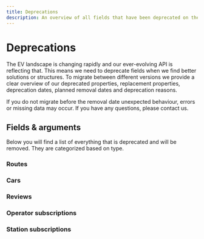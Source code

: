 ```yaml
---
title: Deprecations
description: An overview of all fields that have been deprecated on the Chargetrip API.
---
```


# Deprecations

The EV landscape is changing rapidly and our ever-evolving API is reflecting that. This means we need to deprecate fields when we find better solutions or structures. To migrate between different versions we provide a clear overview of our deprecated properties, replacement properties, deprecation dates, planned removal dates and deprecation reasons.

<note display="block">

If you do not migrate before the removal date unexpected behaviour, errors or missing data may occur. If you have any questions, please <cta action='smallchat'>contact us</cta>.

</note>

## Fields & arguments

Below you will find a list of everything that is deprecated and will be removed. They are categorized based on type.

### Routes

<deprecated-item 
    from-title="user" 
    description="May, 2021: user property is handled internally." 
    supported-until="Nov, 2021">
</deprecated-item>

<deprecated-item 
    from-title="route.elevationPlot" 
    to-title="route.pathPlot" 
    description="June, 2021: deprecated in favor of `pathPlot`" 
    supported-until="Dec, 2021">
</deprecated-item>

<deprecated-item 
    from-title="newRoute.routeRequest.operatorIds" 
    to-title="newRoute.routeRequest.operators" 
    description="Dec, 2021: deprecated in favor of `operators`" 
    supported-until="June, 2022">
</deprecated-item>

<deprecated-item 
    from-title="newRoute.routeRequest.operatorRequired" 
    to-title="newRoute.routeRequest.operators" 
    description="Dec, 2021: deprecated in favor of `operators`" 
    supported-until="June, 2022">
</deprecated-item>

<deprecated-item 
    from-title="newRoute.routeRequest.operatorPrefer" 
    to-title="newRoute.routeRequest.operators" 
    description="Dec, 2021: deprecated in favor of `operators`" 
    supported-until="June, 2022">
</deprecated-item>

### Cars

<deprecated-item 
    from-title="carList.size (optional)" 
    to-title="carList.size (required)"
    description="January, 2021: carList query no longer supports fetching the full list in one go and requires pagination." 
    supported-until="Nov, 2021">
</deprecated-item>

<deprecated-item 
    from-title="externalId" 
    description="January, 2021: externalId is no longer being used internally." 
    supported-until="Nov, 2021">
</deprecated-item>

<deprecated-item 
    from-title="make" 
    to-title="naming.make"
    description="January, 2021: New clustering applied to improve property scalability." 
    supported-until="Nov, 2021">
</deprecated-item>

<deprecated-item 
    from-title="model" 
    to-title="naming.model"
    description="January, 2021: New clustering applied to improve property scalability." 
    supported-until="Nov, 2021">
</deprecated-item>

<deprecated-item 
    from-title="edition" 
    to-title="naming.version"
    description="January, 2021: New clustering applied to improve property scalability and alignment with EV Database values." 
    supported-until="Nov, 2021">
</deprecated-item>

<deprecated-item 
    from-title="version" 
    to-title="naming.edition"
    description="January, 2021: New clustering applied to improve property scalability and alignment with EV Database values." 
    supported-until="Nov, 2021">
</deprecated-item>

<deprecated-item 
    from-title="chargetripEdition" 
    to-title="naming.chargetrip_version"
    description="January, 2021: New clustering applied to improve property scalability." 
    supported-until="Nov, 2021">
</deprecated-item>

<deprecated-item 
    from-title="chargetripRange" 
    to-title="naming.chargetrip_range"
    description="January, 2021: New clustering applied to improve property scalability." 
    supported-until="Nov, 2021">
</deprecated-item>

<deprecated-item 
    from-title="fastChargingSupport" 
    to-title="routing.fast_charging_support"
    description="January, 2021: New clustering applied to improve property scalability." 
    supported-until="Nov, 2021">
</deprecated-item>

<deprecated-item 
    from-title="mode" 
    to-title="availability.status"
    description="January, 2021: New clustering applied to improve property scalability and alignment with EV Database values." 
    supported-until="Nov, 2021">
</deprecated-item>

<deprecated-item 
    from-title="seats" 
    to-title="body.seats"
    description="January, 2021: New clustering applied to improve property scalability." 
    supported-until="Nov, 2021">
</deprecated-item>

<deprecated-item 
    from-title="weight" 
    to-title="body.weight"
    description="January, 2021: New clustering applied to improve property scalability." 
    supported-until="Nov, 2021">
</deprecated-item>

<deprecated-item 
    from-title="height" 
    to-title="body.height"
    description="January, 2021: New clustering applied to improve property scalability." 
    supported-until="Nov, 2021">
</deprecated-item>

<deprecated-item 
    from-title="width" 
    to-title="body.width"
    description="January, 2021: New clustering applied to improve property scalability." 
    supported-until="Nov, 2021">
</deprecated-item>

<deprecated-item 
    from-title="batteryUsableKwh" 
    to-title="battery.usable_kwh"
    description="January, 2021: New clustering applied to improve property scalability." 
    supported-until="Nov, 2021">
</deprecated-item>

<deprecated-item 
    from-title="batteryFullKwh" 
    to-title="battery.full_kwh"
    description="January, 2021: New clustering applied to improve property scalability." 
    supported-until="Nov, 2021">
</deprecated-item>

<deprecated-item 
    from-title="acceleration" 
    to-title="performance.acceleration"
    description="January, 2021: New clustering applied to improve property scalability." 
    supported-until="Nov, 2021">
</deprecated-item>

<deprecated-item 
    from-title="topSpeed" 
    to-title="performance.top_speed"
    description="January, 2021: New clustering applied to improve property scalability." 
    supported-until="Nov, 2021">
</deprecated-item>

<deprecated-item 
    from-title="topSpeed" 
    to-title="performance.top_speed"
    description="January, 2021: New clustering applied to improve property scalability." 
    supported-until="Nov, 2021">
</deprecated-item>

<deprecated-item 
    from-title="batteryEfficiency" 
    to-title="battery.efficiency"
    description="January, 2021: Moved towards our new carPremium package and carPremium query." 
    supported-until="Nov, 2021">
</deprecated-item>

<deprecated-item 
    from-title="power" 
    to-title="drivetrain.power"
    description="January, 2021: Moved towards our new carPremium package and carPremium query." 
    supported-until="Nov, 2021">
</deprecated-item>

<deprecated-item 
    from-title="torque" 
    to-title="drivetrain.torque"
    description="January, 2021: Moved towards our new carPremium package and carPremium query." 
    supported-until="Nov, 2021">
</deprecated-item>

<deprecated-item 
    from-title="consumption" 
    to-title="routing.consumption"
    description="January, 2021: Moved towards our new carPremium package and carPremium query." 
    supported-until="Nov, 2021">
</deprecated-item>

<deprecated-item 
    from-title="petrolConsumption" 
    to-title="routing.petrol_consumption"
    description="January, 2021: Moved towards our new carPremium package and carPremium query." 
    supported-until="Nov, 2021">
</deprecated-item>

<deprecated-item 
    from-title="chargingOffset" 
    description="January, 2021: Field removed. chargingOffset is handled internally." 
    supported-until="Nov, 2021">
</deprecated-item>

<deprecated-item 
    from-title="auxConsumption" 
    description="January, 2021: Field removed. auxConsumption is handled internally." 
    supported-until="Nov, 2021">
</deprecated-item>

<deprecated-item 
    from-title="bmsConsumption" 
    description="January, 2021: Field removed. bmsConsumption is handled internally." 
    supported-until="Nov, 2021">
</deprecated-item>

<deprecated-item 
    from-title="dragCoefficient" 
    description="January, 2021: Field removed. dragCoefficient is handled internally." 
    supported-until="Nov, 2021">
</deprecated-item>

<deprecated-item 
    from-title="tirePressure" 
    description="January, 2021: Field removed. tirePressure is handled internally." 
    supported-until="Nov, 2021">
</deprecated-item>

<deprecated-item 
    from-title="motorEfficiency" 
    description="January, 2021: Field removed. motorEfficiency is handled internally." 
    supported-until="Nov, 2021">
</deprecated-item>

<deprecated-item 
    from-title="drivelineEfficiency" 
    description="January, 2021: Field removed. drivelineEfficiency is handled internally." 
    supported-until="Nov, 2021">
</deprecated-item>

<deprecated-item 
    from-title="regenEfficiency" 
    description="January, 2021: Field removed. regenEfficiency is handled internally." 
    supported-until="Nov, 2021">
</deprecated-item>

<deprecated-item 
    from-title="carList.query" 
    to-title="carList.filter"
    description="January, 2021: deprecated in favor of `filter`." 
    supported-until="Jan, 2022">
</deprecated-item>

<deprecated-item 
    from-title="route.ev.passengers" 
    to-title="route.ev.occupants"
    description="Jan, 2022: deprecated in favor of `occupants`." 
    supported-until="June, 2022">
</deprecated-item>

### Reviews

<deprecated-item 
    from-title="user.id" 
    description="May, 2021: user.id is no longer available." 
    supported-until="Nov, 2021">
</deprecated-item>

<deprecated-item 
    from-title="user.firstName" 
    description="May, 2021: user.firstName is no longer available." 
    supported-until="Nov, 2021">
</deprecated-item>

<deprecated-item 
    from-title="user.lastName" 
    description="May, 2021: user.lastName is no longer available." 
    supported-until="Nov, 2021">
</deprecated-item>

### Operator subscriptions

<deprecated-item 
    from-title="operator.operatorAdded" 
    description="June, 2021: operatorAdded has been removed, no value will be sent." 
    supported-until="Dec, 2021">
</deprecated-item>

<deprecated-item 
    from-title="operator.operatorUpdated" 
    description="June, 2021: operatorUpdated has been removed, no value will be sent." 
    supported-until="Dec, 2021">
</deprecated-item>

<deprecated-item 
    from-title="operator.operatorDeleted" 
    description="June, 2021: operatorDeleted has been removed, no value will be sent." 
    supported-until="Dec, 2021">
</deprecated-item>

<deprecated-item 
    from-title="operator.operatorUpdatedById(id: ID!)" 
    description="June, 2021: operatorUpdatedById(id: ID!) has been removed, no value will be sent." 
    supported-until="Dec, 2021">
</deprecated-item>

<deprecated-item 
    from-title="operator.operatorDeletedById(id: ID!)" 
    description="June, 2021: operatorDeletedById(id: ID!) has been removed, no value will be sent." 
    supported-until="Dec, 2021">
</deprecated-item>

### Station subscriptions

<deprecated-item 
    from-title="stations.stationAdded" 
    description="June, 2021: stationAdded has been removed, no value will be sent." 
    supported-until="Dec, 2021">
</deprecated-item>

<deprecated-item 
    from-title="stations.stationUpdated" 
    description="June, 2021: stationUpdated has been removed, no value will be sent." 
    supported-until="Dec, 2021">
</deprecated-item>

<deprecated-item 
    from-title="stations.stationDeleted" 
    description="June, 2021: stationDeleted has been removed, no value will be sent." 
    supported-until="Dec, 2021">
</deprecated-item>

<deprecated-item 
    from-title="stations.stationUpdatedById(id: ID!)" 
    description="June, 2021: stationUpdatedById has been removed, no value will be sent." 
    supported-until="Dec, 2021">
</deprecated-item>

<deprecated-item 
    from-title="stations.stationDeletedById(id: ID!)" 
    description="June, 2021: stationDeletedById has been removed, no value will be sent." 
    supported-until="Dec, 2021">
</deprecated-item>

<deprecated-item 
    from-title="station.predicted_availability" 
    to-title="station.predicted_occupancy"
    description="August, 2021: deprecated in favor of `predicted_occupancy`" 
    supported-until="Jan, 2022">
</deprecated-item>

<right-aside>

<latest-updates></latest-updates>

</right-aside>
